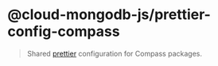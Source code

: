 # @cloud-mongodb-js/prettier-config-compass

> Shared [prettier][prettier] configuration for Compass packages.

[prettier]: https://prettier.io/
